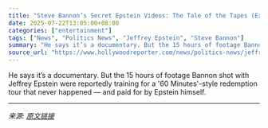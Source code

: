 ```yaml
---
title: "Steve Bannon’s Secret Epstein Videos: The Tale of the Tapes (Exclusive)"
date: 2025-07-22T13:05:00+08:00
categories: ["entertainment"]
tags: ["News", "Politics News", "Jeffrey Epstein", "Steve Bannon"]
summary: "He says it’s a documentary. But the 15 hours of footage Bannon shot with Jeffrey Epstein were reportedly training for a '60 Minutes'-style redemption tour that never happened — and paid for by Epstein"
source_url: "https://www.hollywoodreporter.com/news/politics-news/jeffrey-epstein-steve-bannon-1236325072/"
---
```


He says it’s a documentary. But the 15 hours of footage Bannon shot with Jeffrey Epstein were reportedly training for a '60 Minutes'-style redemption tour that never happened — and paid for by Epstein himself.

---

*来源: [原文链接](https://www.hollywoodreporter.com/news/politics-news/jeffrey-epstein-steve-bannon-1236325072/)*

